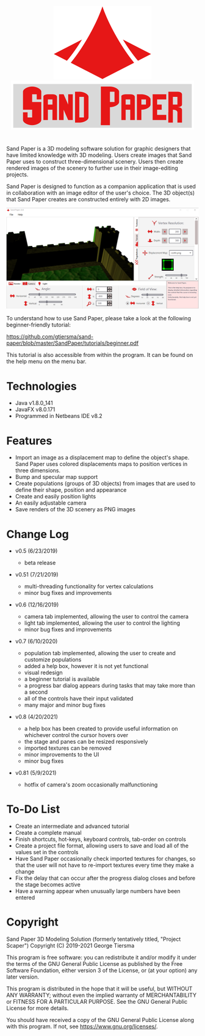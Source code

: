 <p align="center">
    <img src="/presentation/logo.png" height="192" width="256">
    <img src="/presentation/title.png" height="128" width="480">
</p>

#

Sand Paper is a 3D modeling software solution for graphic designers that have limited knowledge with 3D modeling. Users create images that Sand Paper uses to construct three-dimensional scenery. Users then create rendered images of the scenery to further use in their image-editing projects.

Sand Paper is designed to function as a companion application that is used in collaboration with an image editor of the user's choice. The 3D object(s) that Sand Paper creates are constructed entirely with 2D images.

<p align="center">
    <img src="/presentation/screen.png">
</p>

To understand how to use Sand Paper, please take a look at the following beginner-friendly tutorial:

https://github.com/gtiersma/sand-paper/blob/master/SandPaper/tutorials/beginner.pdf

This tutorial is also accessible from within the program. It can be found on the help menu on the menu bar.

# Technologies

* Java v1.8.0_141
* JavaFX v8.0.171
* Programmed in Netbeans IDE v8.2

# Features

* Import an image as a displacement map to define the object's shape. Sand Paper uses colored displacements maps to position vertices in three dimensions.
* Bump and specular map support
* Create populations (groups of 3D objects) from images that are used to define their shape, position and appearance
* Create and easily position lights
* An easily adjustable camera
* Save renders of the 3D scenery as PNG images

# Change Log

* v0.5 (6/23/2019)
    * beta release
  
* v0.51 (7/21/2019)
    * multi-threading functionality for vertex calculations
    * minor bug fixes and improvements

* v0.6 (12/16/2019)
    * camera tab implemented, allowing the user to control the camera
    * light tab implemented, allowing the user to control the lighting
    * minor bug fixes and improvements

* v0.7 (6/10/2020)
    * population tab implemented, allowing the user to create and customize populations
    * added a help box, however it is not yet functional
    * visual redesign
    * a beginner tutorial is available
    * a progress bar dialog appears during tasks that may take more than a second
    * all of the controls have their input validated
    * many major and minor bug fixes

* v0.8 (4/20/2021)
    * a help box has been created to provide useful information on whichever control the cursor hovers over
    * the stage and panes can be resized responsively
    * imported textures can be removed
    * minor improvements to the UI
    * minor bug fixes

* v0.81 (5/9/2021)
    * hotfix of camera's zoom occasionally malfunctioning
  
# To-Do List

* Create an intermediate and advanced tutorial
* Create a complete manual
* Finish shortcuts, hot-keys, keyboard controls, tab-order on controls
* Create a project file format, allowing users to save and load all of the values set in the controls
* Have Sand Paper occasionally check imported textures for changes, so that the user will not have to re-import textures every time they make a change
* Fix the delay that can occur after the progress dialog closes and before the stage becomes active
* Have a warning appear when unusually large numbers have been entered

# Copyright

Sand Paper 3D Modeling Solution (formerly tentatively titled, "Project Scaper")
Copyright (C) 2019-2021 George Tiersma

This program is free software: you can redistribute it and/or modify it under the terms of the GNU General Public License as published by the Free Software Foundation, either version 3 of the License, or (at your option) any later version.

This program is distributed in the hope that it will be useful, but WITHOUT ANY WARRANTY; without even the implied warranty of MERCHANTABILITY or FITNESS FOR A PARTICULAR PURPOSE.  See the GNU General Public License for more details.

You should have received a copy of the GNU General Public License along with this program.  If not, see <https://www.gnu.org/licenses/>.